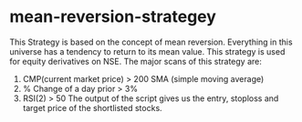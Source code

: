 # mean-reversion-strategey
This Strategy is based on the concept of mean reversion. Everything in this universe has a tendency to return to its mean value.
This strategy is used for equity derivatives on NSE.
The major scans of this strategy are:
  1. CMP(current market price) > 200 SMA (simple moving average)
  2. % Change of a day prior > 3%
  3. RSI(2) > 50
The output of the script gives us the entry, stoploss and target price of the shortlisted stocks. 
